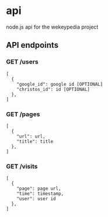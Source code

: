 api
===

node.js api for the wekeypedia project


## API endpoints

### GET /users

```
[
  {
    "google_id": google id [OPTIONAL]
    "christos_id": id [OPTIONAL]    
  },
]
```

### GET /pages

```
[
  {
    "url": url,
    "title": title    
  },
]
```

### GET /visits

```
[
  {
    "page": page url, 
    "time": timestamp, 
    "user": user id
  },
]
```